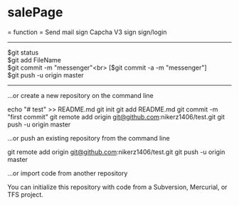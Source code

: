 # salePage
= function =
Send mail sign
Capcha V3 sign
sign/login

---------

$git status<br>
$git add FileName<br>
$git commit -m "messenger"<br>
[$git commit -a -m "messenger"]<br>
$git push -u origin master<br>

----------
…or create a new repository on the command line

echo "# test" >> README.md
git init
git add README.md
git commit -m "first commit"
git remote add origin git@github.com:nikerz1406/test.git
git push -u origin master

…or push an existing repository from the command line

git remote add origin git@github.com:nikerz1406/test.git
git push -u origin master

…or import code from another repository

You can initialize this repository with code from a Subversion, Mercurial, or TFS project.
